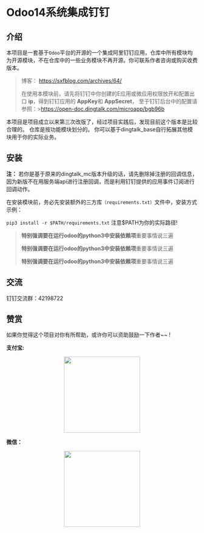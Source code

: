 # Odoo14系统集成钉钉

## 介绍
本项目是一套基于`Odoo`平台的开源的一个集成阿里钉钉应用，仓库中所有模块均为开源模块，不在仓库中的一些业务模块不再开源。你可联系作者咨询或购买收费版本。

> 博客： https://sxfblog.com/archives/64/
>
> 在使用本模块前，请先将钉钉中你创建的E应用或微应用权限放开和配置出口 **ip**，得到钉钉应用的 **AppKey**和 **AppSecret**， 至于钉钉后台中的配置请参照：>https://open-doc.dingtalk.com/microapp/bgb96b 

本项目是项目成立以来第三次改版了，经过项目实践后，发现目前这个版本是比较合理的。 仓库是按功能模块划分的。 你可以基于dingtalk_base自行拓展其他模块用于你的实际业务。

## 安装

**注：** 若你是基于原来的dingtalk_mc版本升级的话，请先删除掉注册的回调信息，因为新版不在用服务端api进行注册回调，而是利用钉钉提供的应用事件订阅进行回调动作。

在安装模块前，务必先安装额外的三方库`（requirements.txt）`文件中，安装方式示例：

 `pip3 install -r $PATH/requirements.txt`  注意$PATH为你的实际路径!


> **特别强调要在运行odoo的python3中安装依赖项**重要事情说三遍
>
> **特别强调要在运行odoo的python3中安装依赖项**重要事情说三遍
>
> **特别强调要在运行odoo的python3中安装依赖项**重要事情说三遍

## 交流

钉钉交流群：42198722

## 赞赏

如果你觉得这个项目对你有所帮助，或许你可以资助鼓励一下作者~~ !

**支付宝:**

<p align="center"><img src="https://sxfblog.com/usr/uploads/2020/12/2096443375.jpeg" alt="" style="max-width:50%;" width="200">
</p>

**微信：**

<p align="center">
  <img src="https://sxfblog.com/usr/uploads/2020/12/358378720.jpeg" alt="" style="max-width:50%;" width="200">
</p>

